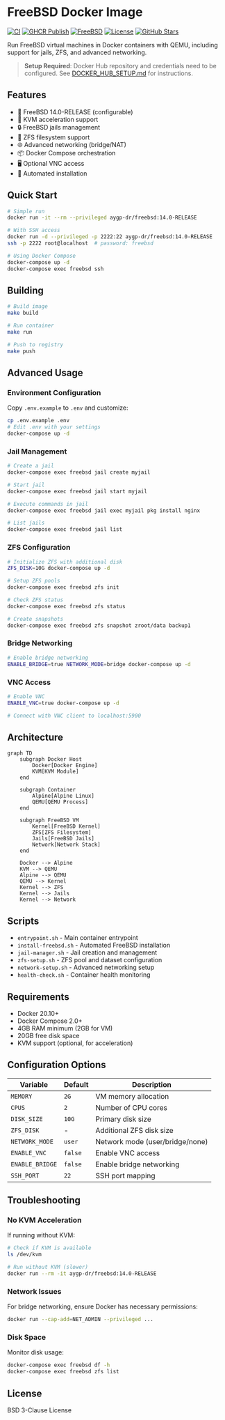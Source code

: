 # FreeBSD Docker Image

[![CI](https://github.com/aygp-dr/freebsd-docker/actions/workflows/ci.yml/badge.svg)](https://github.com/aygp-dr/freebsd-docker/actions/workflows/ci.yml)
[![GHCR Publish](https://github.com/aygp-dr/freebsd-docker/actions/workflows/ghcr-publish.yml/badge.svg)](https://github.com/aygp-dr/freebsd-docker/actions/workflows/ghcr-publish.yml)
[![FreeBSD](https://img.shields.io/badge/FreeBSD-14.0--RELEASE-red.svg?logo=freebsd)](https://www.freebsd.org/)
[![License](https://img.shields.io/github/license/aygp-dr/freebsd-docker.svg)](https://github.com/aygp-dr/freebsd-docker/blob/main/LICENSE)
[![GitHub Stars](https://img.shields.io/github/stars/aygp-dr/freebsd-docker?style=social)](https://github.com/aygp-dr/freebsd-docker)

<!-- Docker Hub badges - will show once repository is created and images are pushed
[![Docker Pulls](https://img.shields.io/docker/pulls/aygp-dr/freebsd)](https://hub.docker.com/r/aygp-dr/freebsd)
[![Docker Image Version](https://img.shields.io/docker/v/aygp-dr/freebsd?sort=semver)](https://hub.docker.com/r/aygp-dr/freebsd/tags)
[![Docker Image Size](https://img.shields.io/docker/image-size/aygp-dr/freebsd/latest)](https://hub.docker.com/r/aygp-dr/freebsd)
-->

Run FreeBSD virtual machines in Docker containers with QEMU, including support for jails, ZFS, and advanced networking.

> **Setup Required**: Docker Hub repository and credentials need to be configured. See [DOCKER_HUB_SETUP.md](DOCKER_HUB_SETUP.md) for instructions.

## Features

- 🐡 FreeBSD 14.0-RELEASE (configurable)
- 🚀 KVM acceleration support
- 🔒 FreeBSD jails management
- 💾 ZFS filesystem support
- 🌐 Advanced networking (bridge/NAT)
- 📦 Docker Compose orchestration
- 🖥️ Optional VNC access
- 🔧 Automated installation

## Quick Start

```bash
# Simple run
docker run -it --rm --privileged aygp-dr/freebsd:14.0-RELEASE

# With SSH access
docker run -d --privileged -p 2222:22 aygp-dr/freebsd:14.0-RELEASE
ssh -p 2222 root@localhost  # password: freebsd

# Using Docker Compose
docker-compose up -d
docker-compose exec freebsd ssh
```

## Building

```bash
# Build image
make build

# Run container
make run

# Push to registry
make push
```

## Advanced Usage

### Environment Configuration

Copy `.env.example` to `.env` and customize:

```bash
cp .env.example .env
# Edit .env with your settings
docker-compose up -d
```

### Jail Management

```bash
# Create a jail
docker-compose exec freebsd jail create myjail

# Start jail
docker-compose exec freebsd jail start myjail

# Execute commands in jail
docker-compose exec freebsd jail exec myjail pkg install nginx

# List jails
docker-compose exec freebsd jail list
```

### ZFS Configuration

```bash
# Initialize ZFS with additional disk
ZFS_DISK=10G docker-compose up -d

# Setup ZFS pools
docker-compose exec freebsd zfs init

# Check ZFS status
docker-compose exec freebsd zfs status

# Create snapshots
docker-compose exec freebsd zfs snapshot zroot/data backup1
```

### Bridge Networking

```bash
# Enable bridge networking
ENABLE_BRIDGE=true NETWORK_MODE=bridge docker-compose up -d
```

### VNC Access

```bash
# Enable VNC
ENABLE_VNC=true docker-compose up -d

# Connect with VNC client to localhost:5900
```

## Architecture

```mermaid
graph TD
    subgraph Docker Host
        Docker[Docker Engine]
        KVM[KVM Module]
    end
    
    subgraph Container
        Alpine[Alpine Linux]
        QEMU[QEMU Process]
    end
    
    subgraph FreeBSD VM
        Kernel[FreeBSD Kernel]
        ZFS[ZFS Filesystem]
        Jails[FreeBSD Jails]
        Network[Network Stack]
    end
    
    Docker --> Alpine
    KVM --> QEMU
    Alpine --> QEMU
    QEMU --> Kernel
    Kernel --> ZFS
    Kernel --> Jails
    Kernel --> Network
```

## Scripts

- `entrypoint.sh` - Main container entrypoint
- `install-freebsd.sh` - Automated FreeBSD installation
- `jail-manager.sh` - Jail creation and management
- `zfs-setup.sh` - ZFS pool and dataset configuration
- `network-setup.sh` - Advanced networking setup
- `health-check.sh` - Container health monitoring

## Requirements

- Docker 20.10+
- Docker Compose 2.0+
- 4GB RAM minimum (2GB for VM)
- 20GB free disk space
- KVM support (optional, for acceleration)

## Configuration Options

| Variable | Default | Description |
|----------|---------|-------------|
| `MEMORY` | `2G` | VM memory allocation |
| `CPUS` | `2` | Number of CPU cores |
| `DISK_SIZE` | `10G` | Primary disk size |
| `ZFS_DISK` | - | Additional ZFS disk size |
| `NETWORK_MODE` | `user` | Network mode (user/bridge/none) |
| `ENABLE_VNC` | `false` | Enable VNC access |
| `ENABLE_BRIDGE` | `false` | Enable bridge networking |
| `SSH_PORT` | `22` | SSH port mapping |

## Troubleshooting

### No KVM Acceleration

If running without KVM:
```bash
# Check if KVM is available
ls /dev/kvm

# Run without KVM (slower)
docker run --rm -it aygp-dr/freebsd:14.0-RELEASE
```

### Network Issues

For bridge networking, ensure Docker has necessary permissions:
```bash
docker run --cap-add=NET_ADMIN --privileged ...
```

### Disk Space

Monitor disk usage:
```bash
docker-compose exec freebsd df -h
docker-compose exec freebsd zfs list
```

## License

BSD 3-Clause License
